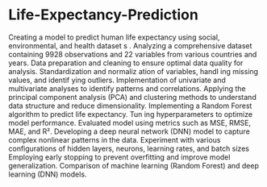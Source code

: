 # Life-Expectancy-Prediction
Creating a model to predict human life expectancy using social, environmental, and health dataset s .
Analyzing a comprehensive dataset containing 9928 observations and 22 variables from various countries and years.
Data preparation and cleaning to ensure optimal data quality for analysis.
Standardization and normaliz ation of variables, handl ing missing values, and identif ying outliers.
Implementation of univariate and multivariate analyses to identify patterns and correlations.
Applying the principal component analysis (PCA) and clustering methods to understand data
structure and reduce dimensionality.
Implementing a Random Forest algorithm to predict life expectancy. Tun ing hyperparameters to
optimize model performance. Evaluated model using metrics such as MSE, RMSE, MAE, and R².
Developing a deep neural network (DNN) model to capture complex nonlinear patterns in the
data. Experiment with various configurations of hidden layers, neurons, learning rates, and batch
sizes Employing early stopping to prevent overfitting and improve model generalization.
Comparison of machine learning (Random Forest) and deep learning (DNN) models.
